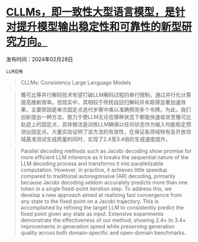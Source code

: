 # [CLLMs，即一致性大型语言模型，是针对提升模型输出稳定性和可靠性的新型研究方向。](https://arxiv.org/abs/2403.00835)

发布时间：2024年02月28日

`LLM应用`

> CLLMs: Consistency Large Language Models

> 雅可比等并行解码技术有望打破LLM解码过程的串行限制，通过并行化计算提高推断效率。但现实中，其相较于传统自回归解码并未取得显著加速效果，主要原因是单次固定点迭代步骤中难以准确预测多个令牌。为此，我们创新提出一种方法，致力于使LLM无论在哪种状态下都能快速收敛至雅可比轨迹上的固定点，具体做法是训练LLM确保以任何状态作为输入均能稳定预测出固定点。大量实验证明了该方法的有效性，在保证各领域特有及开放领域基准测试生成质量的同时，实现了2.4至3.4倍的生成速度提升。

> Parallel decoding methods such as Jacobi decoding show promise for more efficient LLM inference as it breaks the sequential nature of the LLM decoding process and transforms it into parallelizable computation. However, in practice, it achieves little speedup compared to traditional autoregressive (AR) decoding, primarily because Jacobi decoding seldom accurately predicts more than one token in a single fixed-point iteration step. To address this, we develop a new approach aimed at realizing fast convergence from any state to the fixed point on a Jacobi trajectory. This is accomplished by refining the target LLM to consistently predict the fixed point given any state as input. Extensive experiments demonstrate the effectiveness of our method, showing 2.4$\times$ to 3.4$\times$ improvements in generation speed while preserving generation quality across both domain-specific and open-domain benchmarks.